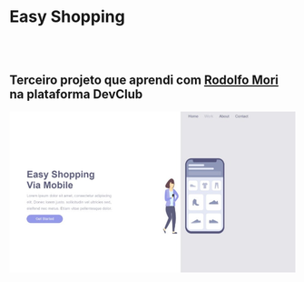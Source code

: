 <h1>Easy Shopping</h1>
<br>
<br>
<h2>Terceiro projeto que aprendi com <a href="https://www.instagram.com/rodolfomorii/">Rodolfo Mori</a> na plataforma DevClub</h2>
<img src="https://raw.githubusercontent.com/JheysonDeotti/Projeto-3-HTML-CSS-Responsividade/main/assets/48c414a3-2f2d-462e-91c6-00aa799b2ffe.jfif">
